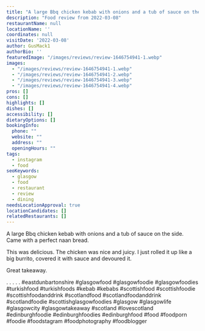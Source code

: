 ```yaml
---
title: "A large Bbq chicken kebab with onions and a tub of sauce on the side."
description: "Food review from 2022-03-08"
restaurantName: null
locationName: ''
coordinates: null
visitDate: '2022-03-08'
author: GusMack1
authorBio: ''
featuredImage: "/images/reviews/review-1646754941-1.webp"
images:
  - "/images/reviews/review-1646754941-1.webp"
  - "/images/reviews/review-1646754941-2.webp"
  - "/images/reviews/review-1646754941-3.webp"
  - "/images/reviews/review-1646754941-4.webp"
pros: []
cons: []
highlights: []
dishes: []
accessibility: []
dietaryOptions: []
bookingInfo:
  phone: ""
  website: ""
  address: ""
  openingHours: ""
tags:
  - instagram
  - food
seoKeywords:
  - glasgow
  - food
  - restaurant
  - review
  - dining
needsLocationApproval: true
locationCandidates: []
relatedRestaurants: []
---
```


A large Bbq chicken kebab with onions and a tub of sauce on the side. Came with a perfect naan bread. 

This was delicious. The chicken was nice and juicy. I just rolled it up like a big burrito, covered it with sauce and devoured it.

Great takeaway.

.
.
.
.
.
#eastdunbartonshire #glasgowfood #glasgowfoodie #glasgowfoodies #turkishfood #turkishfoods #kebab #kebabs #scottishfood #scottishfoodie #scottishfoodanddrink #scotlandfood #scotlandfoodanddrink #scotlandfoodie #scottishglasgowfoodies #glasgow #glasgowlife #glasgowcity #glasgowtakeaway #scotland #lovescotland #edinburghfoodie #edinburghfoodies #edinburghfood #food #foodporn #foodie #foodstagram #foodphotography #foodblogger